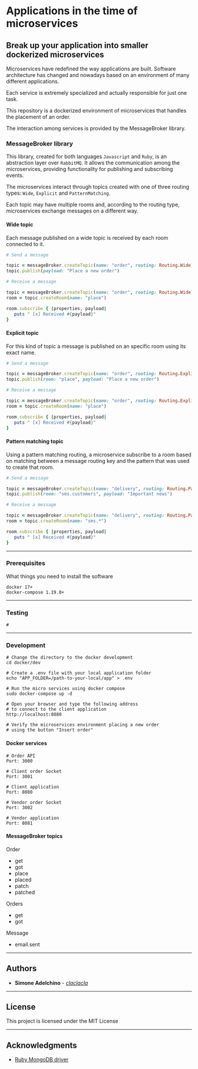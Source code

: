 # Applications in the time of microservices

## Break up your application into smaller dockerized microservices

Microservices have redefined the way applications are built.
Software architecture has changed and nowadays based on an environment of many different applications.

Each service is extremely specialized and actually responsible for just one task.

This repository is a dockerized environment of microservices that handles the placement of an order.

The interaction among services is provided by the MessageBroker library.

### MessageBroker library

This library, created for both languages `Javascript` and `Ruby`, is an abstraction layer over `RabbitMQ`. 
It allows the communication among the microservices, providing functionality for publishing and subscribing events.

The microservices interact through topics created with one of three routing types: `Wide`, `Explicit` and `PatternMatching`. 

Each topic may have multiple rooms and, according to the routing type, microservices exchange messages on a different way.

#### Wide topic

Each message published on a wide topic is received by each room connected to it.

```ruby
# Send a message

topic = messageBroker.createTopic(name: "order", routing: Routing.Wide)
topic.publish(payload: "Place a new order")

# Receive a message

topic = messageBroker.createTopic(name: "order", routing: Routing.Wide)
room = topic.createRoom(name: "place")

room.subscribe { |properties, payload|
   puts " [x] Received #{payload}"
}

```

#### Explicit topic

For this kind of topic a message is published on an specific room using its exact name.
 
```ruby
# Send a message

topic = messageBroker.createTopic(name: "order", routing: Routing.Explicit)
topic.publish(room: "place", payload: "Place a new order")

# Receive a message

topic = messageBroker.createTopic(name: "order", routing: Routing.Explicit)
room = topic.createRoom(name: "place")

room.subscribe { |properties, payload|
   puts " [x] Received #{payload}"
}

```

#### Pattern matching topic

Using a pattern matching routing, a microservice subscribe to a room based on matching between a message routing key and the pattern that was used to create that room.

```ruby
# Send a message

topic = messageBroker.createTopic(name: "delivery", routing: Routing.PatternMatching)
topic.publish(room: "sms.customers", payload: "Important news")

# Receive a message

topic = messageBroker.createTopic(name: "delivery", routing: Routing.PatternMatching)
room = topic.createRoom(name: "sms.*")

room.subscribe { |properties, payload|
   puts " [x] Received #{payload}"
}

```

--------------------------------------------------------------------------------

### Prerequisites

What things you need to install the software

```
docker 17+
docker-compose 1.19.0+

```

--------------------------------------------------------------------------------

### Testing

```
#

```

--------------------------------------------------------------------------------

### Development

```
# Change the directory to the docker development 
cd docker/dev

# Create a .env file with your local application folder
echo "APP_FOLDER=/path-to-your-local/app" > .env 

# Run the micro services using docker compose
sudo docker-compose up -d

# Open your browser and type the following address
# to connect to the client application
http://localhost:8080

# Verify the microservices environment placing a new order 
# using the button "Insert order"

```

#### Docker services

```
# Order API
Port: 3000

# Client order Socket
Port: 3001

# Client application
Port: 8080

# Vendor order Socket
Port: 3002

# Vendor application
Port: 8081

```

#### MessageBroker topics

Order

* get
* got
* place
* placed
* patch
* patched

Orders

* get
* got

Message

* email.sent

--------------------------------------------------------------------------------

## Authors

- **Simone Adelchino** - [_claclacla_](https://twitter.com/_claclacla_)

--------------------------------------------------------------------------------

## License

This project is licensed under the MIT License

--------------------------------------------------------------------------------

## Acknowledgments

- [Ruby MongoDB driver](https://docs.mongodb.com/ruby-driver/master/ruby-driver-tutorials/)